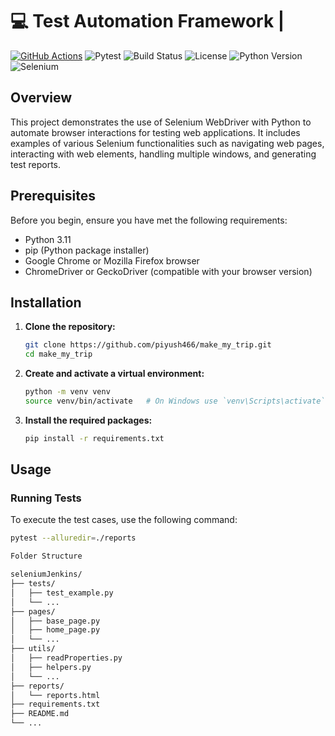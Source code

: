 # 💻 Test Automation Framework |

[![GitHub Actions](https://img.shields.io/badge/GitHub%20Actions-2088FF?style=for-the-badge&logo=github-actions&logoColor=white)](https://github.com/features/actions) 
![Pytest](https://img.shields.io/badge/Pytest-2088FF?style=for-the-badge&logo=PyTest&logoColor=white)
![Build Status](https://img.shields.io/badge/build-passing-brightgreen)
![License](https://img.shields.io/badge/license-MIT-blue)
![Python Version](https://img.shields.io/badge/python-3.6%2B-blue)
![Selenium](https://img.shields.io/badge/Selenium-3.141.59-brightgreen)

## Overview

This project demonstrates the use of Selenium WebDriver with Python to automate browser interactions for testing web applications. It includes examples of various Selenium functionalities such as navigating web pages, interacting with web elements, handling multiple windows, and generating test reports.



## Prerequisites

Before you begin, ensure you have met the following requirements:
- Python 3.11
- pip (Python package installer)
- Google Chrome or Mozilla Firefox browser
- ChromeDriver or GeckoDriver (compatible with your browser version)

## Installation

1. **Clone the repository:**

    ```bash
    git clone https://github.com/piyush466/make_my_trip.git
    cd make_my_trip
    ```

2. **Create and activate a virtual environment:**

    ```bash
    python -m venv venv
    source venv/bin/activate   # On Windows use `venv\Scripts\activate`
    ```

3. **Install the required packages:**

    ```bash
    pip install -r requirements.txt
    ```

## Usage

### Running Tests

To execute the test cases, use the following command:

```bash
pytest --alluredir=./reports

Folder Structure

seleniumJenkins/
├── tests/
│   ├── test_example.py
│   └── ...
├── pages/
│   ├── base_page.py
│   ├── home_page.py
│   └── ...
├── utils/
│   ├── readProperties.py
│   ├── helpers.py
│   └── ...
├── reports/
│   └── reports.html
├── requirements.txt
├── README.md
└── ...




